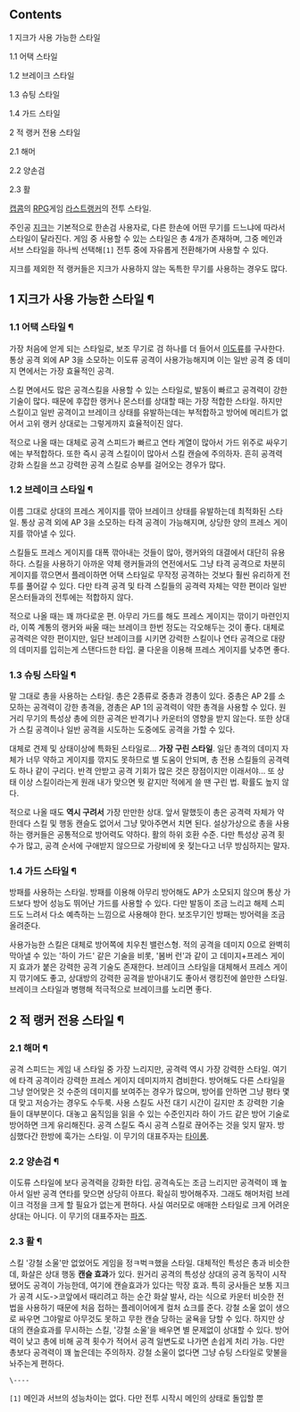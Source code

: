 ## Contents

    

1 지크가 사용 가능한 스타일

    

1.1 어택 스타일

1.2 브레이크 스타일

1.3 슈팅 스타일

1.4 가드 스타일

2 적 랭커 전용 스타일

    

2.1 해머

2.2 양손검

2.3 활

[캡콤](%EC%BA%A1%EC%BD%A4.md)의 [RPG](RPG.md)게임 [라스트랭커](%EB%9D%BC%EC%8A%A4%ED%8A%B8%20%EB%9E%AD%EC%BB%A4.md)의 전투 스타일.

주인공 [지크](%EC%A7%80%ED%81%AC.md)는 기본적으로 한손검 사용자로, 다른 한손에 어떤 무기를 드느냐에 따라서
스타일이 달라진다. 게임 중 사용할 수 있는 스타일은 총 4개가 존재하며, 그중 메인과 서브 스타일을 하나씩 선택해`[1]` 전투 중에
자유롭게 전환해가며 사용할 수 있다.

지크를 제외한 적 랭커들은 지크가 사용하지 않는 독특한 무기를 사용하는 경우도 많다.  

## 1 지크가 사용 가능한 스타일 ¶

### 1.1 어택 스타일 ¶

가장 처음에 얻게 되는 스타일로, 보조 무기로 검 하나를 더 들어서
[이도류](%EC%9D%B4%EB%8F%84%EB%A5%98.md)를 구사한다. 통상 공격 외에 AP 3을 소모하는 이도류 공격이
사용가능해지며 이는 일반 공격 중 데미지 면에서는 가장 효율적인 공격.

  

스킬 면에서도 많은 공격스킬을 사용할 수 있는 스타일로, 발동이 빠르고 공격력이 강한 기술이 많다. 때문에 후잡한 랭커나 몬스터를 상대할
때는 가장 적합한 스타일. 하지만 스킬이고 일반 공격이고 브레이크 상태를 유발하는데는 부적합하고 방어에 메리트가 없어서 고위 랭커 상대로는
그렇게까지 효율적이진 않다.  

  

적으로 나올 때는 대체로 공격 스피드가 빠르고 연타 계열이 많아서 가드 위주로 싸우기에는 부적합하다. 또한 즉시 공격 스킬이이 많아서 스킬
캔슬에 주의하자. 흔히 공격력 강화 스킬을 쓰고 강력한 공격 스킬로 승부를 걸어오는 경우가 많다.  

### 1.2 브레이크 스타일 ¶

이름 그대로 상대의 프레스 게이지를 깎아 브레이크 상태를 유발하는데 최적화된 스타일. 통상 공격 외에 AP 3을 소모하는 타격 공격이
가능해지며, 상당한 양의 프레스 게이지를 깎아낼 수 있다.  

  

스킬들도 프레스 게이지를 대폭 깎아내는 것들이 많아, 랭커와의 대결에서 대단히 유용하다. 스킬을 사용하기 아까운 약체 랭커들과의 연전에서도
그냥 타격 공격으로 차분히 게이지를 깎으면서 플레이하면 어택 스타일로 무작정 공격하는 것보다 훨씬 유리하게 전투를 풀어갈 수 있다. 다만
타격 공격 및 타격 스킬들의 공격력 자체는 약한 편이라 일반 몬스터들과의 전투에는 적합하지 않다.  

  

적으로 나올 때는 꽤 까다로운 편. 아무리 가드를 해도 프레스 게이지는 깎이기 마련인지라, 이쪽 계통의 랭커와 싸울 때는 브레이크 한번
정도는 각오해두는 것이 좋다. 대체로 공격력은 약한 편이지만, 일단 브레이크를 시키면 강력한 스킬이나 연타 공격으로 대량의 데미지를 입히는게
스탠다드한 타입. 쿨 다운을 이용해 프레스 게이지를 낮추면 좋다.  

### 1.3 슈팅 스타일 ¶

말 그대로 총을 사용하는 스타일. 총은 2종류로 중총과 경총이 있다. 중총은 AP 2를 소모하는 공격력이 강한 총격을, 경총은 AP 1의
공격력이 약한 총격을 사용할 수 있다. 원거리 무기의 특성상 총에 의한 공격은 반격기나 카운터의 영향을 받지 않는다. 또한 상대가 스킬
공격이나 일반 공격을 시도하는 도중에도 공격을 가할 수 있다.  

  

대체로 견제 및 상태이상에 특화된 스타일로... **가장 구린 스타일**. 일단 총격의 데미지 자체가 너무 약하고 게이지를 깎지도 못하므로
별 도움이 안되며, 총 전용 스킬들의 공격력도 하나 같이 구리다. 반격 안받고 공격 기회가 많은 것은 장점이지만 이래서야... 또 상태 이상
스킬이라는게 원래 내가 맞으면 뭣 같지만 적에게 쓸 땐 구린 법. 확률도 높지 않다.

  

적으로 나올 때도 **역시 구려서** 가장 만만한 상대. 앞서 말했듯이 총은 공격력 자체가 약한데다 스킬 및 행동 캔슬도 없어서 그냥
맞아주면서 치면 된다. 설상가상으로 총을 사용하는 랭커들은 공통적으로 방어력도 약하다. 활의 하위 호환 수준. 다만 특성상 공격 횟수가
많고, 공격 순서에 구애받지 않으므로 가랑비에 옷 젖는다고 너무 방심하지는 말자.

### 1.4 가드 스타일 ¶

방패를 사용하는 스타일. 방패를 이용해 아무리 방어해도 AP가 소모되지 않으며 통상 가드보다 방어 성능도 뛰어난 가드를 사용할 수 있다.
다만 발동이 조금 느리고 해제 스피드도 느려서 다소 예측하는 느낌으로 사용해야 한다. 보조무기인 방패는 방어력을 조금 올려준다.  

  

사용가능한 스킬은 대체로 방어쪽에 치우친 밸런스형. 적의 공격을 데미지 0으로 완벽히 막아낼 수 있는 '하이 가드' 같은 기술을 비롯,
'봄버 런'과 같이 고 데미지+프레스 게이지 효과가 붙은 강력한 공격 기술도 존재한다. 브레이크 스타일을 대체해서 프레스 게이지 깎기에도
좋고, 상대방의 강력한 공격을 받아내기도 좋아서 랭킹전에 쓸만한 스타일. 브레이크 스타일과 병행해 적극적으로 브레이크를 노리면 좋다.  

  

## 2 적 랭커 전용 스타일 ¶

### 2.1 해머 ¶

공격 스피드는 게임 내 스타일 중 가장 느리지만, 공격력 역시 가장 강력한 스타일. 여기에 타격 공격이라 강력한 프레스 게이지 데미지까지
겸비한다. 방어해도 다른 스타일을 그냥 얻어맞은 것 수준의 데미지를 보여주는 경우가 많으며, 방어를 안하면 그냥 평타 몇대 맞고 저승가는
경우도 수두룩. 사용 스킬도 사전 대기 시간이 길지만 초 강력한 기술들이 대부분이다. 대놓고 움직임을 읽을 수 있는 수준인지라 하이 가드
같은 방어 기술로 방어하면 크게 유리해진다. 공격 스킬도 즉시 공격 스킬로 끊어주는 것을 잊지 말자. 방심했다간 한방에 훅가는 스타일. 이
무기의 대표주자는 [타이롱](%ED%83%80%EC%9D%B4%EB%A1%B1.md).

### 2.2 양손검 ¶

이도류 스타일에 보다 공격력을 강화한 타입. 공격속도는 조금 느리지만 공격력이 꽤 높아서 일반 공격 연타를 맞으면 상당히 아프다. 확실히
방어해주자. 그래도 해머처럼 브레이크 걱정을 크게 할 필요가 없는게 편하다. 사실 여러모로 애매한 스타일로 크게 어려운 상대는 아니다. 이
무기의 대표주자는 [파즈](%ED%8C%8C%EC%A6%88.md).

### 2.3 활 ¶

스킬 '강철 소울'만 없었어도 게임을 정ㅋ벅ㅋ했을 스타일. 대체적인 특성은 총과 비슷한데, 화살은 상대 행동 **캔슬 효과**가 있다.
원거리 공격의 특성상 상대의 공격 동작이 시작됐어도 공격이 가능한데, 여기에 캔슬효과가 있다는 막장 효과. 특히 궁사들은 보통 지크가 공격
시도->코앞에서 때리려고 하는 순간 화살 발사, 라는 식으로 카운터 비슷한 전법을 사용하기 때문에 처음 접하는 플레이어에게 컬처 쇼크를
준다. 강철 소울 없이 생으로 싸우면 그야말로 아무것도 못하고 무한 캔슬 당하는 굴욕을 당할 수 있다. 하지만 상대의 캔슬효과를 무시하는
스킬, '강철 소울'을 배우면 별 문제없이 상대할 수 있다. 방어력이 낮고 총에 비해 공격 횟수가 적어서 공격 일변도로 나가면 손쉽게 처리
가능. 다만 총보다 공격력이 꽤 높은데는 주의하자. 강철 소울이 없다면 그냥 슈팅 스타일로 맞불을 놔주는게 편하다.

`\----`

`[1]` 메인과 서브의 성능차이는 없다. 다만 전투 시작시 메인의 상태로 돌입할 뿐

